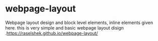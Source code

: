 # webpage-layout
Webpage layout design and block level elements, inline elements given here. this is very simple and basic  webpage layout disign
.https://raselshek.github.io/webpage-layout/
